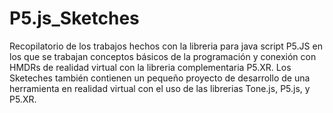 # P5.js_Sketches
Recopilatorio de los trabajos hechos con la libreria para java script P5.JS en los que se trabajan conceptos básicos de la programación y conexión con HMDRs de realidad virtual con la libreria complementaria P5.XR.
Los Sketeches también contienen un pequeño proyecto de desarrollo de una herramienta en realidad virtual con el uso de las librerias Tone.js, P5.js, y P5.XR.
